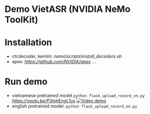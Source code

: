 # Demo VietASR (NVIDIA NeMo ToolKit)
# Installation
* ctcdecoder, kemlm: *nemo\scripts\install_decoders.sh*
* apex: *https://github.com/NVIDIA/apex*
...
# Run demo
* vietnamese pretrained model
`python flask_upload_record_vn.py`
*https://youtu.be/P3mhEngL1us*
[![Video demo](https://img.youtube.com/vi/P3mhEngL1us/maxresdefault.jpg)](https://youtu.be/P3mhEngL1us)
* english pretrained model: `python flask_upload_record_en.py`